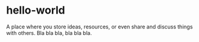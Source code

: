 # hello-world
A place where you store ideas, resources, or even share and discuss things with others.
Bla bla bla, bla bla bla.
